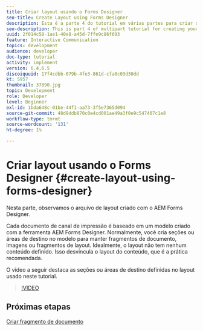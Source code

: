 ```yaml
---
title: Criar layout usando o Forms Designer
seo-title: Create Layout using Forms Designer
description: Esta é a parte 4 do tutorial em várias partes para criar seu primeiro documento de comunicação interativa para o canal de impressão. Nesta parte, analisamos o arquivo de layout criado com o AEM Forms Designer.
seo-description: This is part 4 of multipart tutorial for creating your first interactive communication document for the print channel.In this part, we look at the layout file created using AEM Forms Designer.
uuid: 2f014c58-1ae1-40e8-a45d-7ffe9c86f693
feature: Interactive Communication
topics: development
audience: developer
doc-type: tutorial
activity: implement
version: 6.4,6.5
discoiquuid: 17f4cdbb-079b-4fe3-861d-cfa0c03d30dd
kt: 5957
thumbnail: 37890.jpg
topic: Development
role: Developer
level: Beginner
exl-id: 1bda648c-01be-44f1-aa73-3f5e7365d094
source-git-commit: 48d9ddb870c0e4cd001ae49a3f0e9c547407c1e8
workflow-type: tm+mt
source-wordcount: '131'
ht-degree: 1%

---
```


# Criar layout usando o Forms Designer {#create-layout-using-forms-designer}

Nesta parte, observamos o arquivo de layout criado com o AEM Forms Designer.

Cada documento de canal de impressão é baseado em um modelo criado com a ferramenta AEM Forms Designer. Normalmente, você cria seções ou áreas de destino no modelo para manter fragmentos de documento, imagens ou fragmentos de layout. Idealmente, o layout não tem nenhum conteúdo definido. Isso desvincula o layout do conteúdo, que é a prática recomendada.

O vídeo a seguir destaca as seções ou áreas de destino definidas no layout usado neste tutorial.

>[!VIDEO](https://video.tv.adobe.com/v/37890?quality=12&learn=on)

## Próximas etapas

[Criar fragmento de documento](./create-document-fragment.md)
